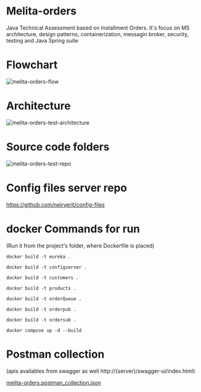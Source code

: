 # Melita-orders
Java Technical Assessment based on Installment Orders. It's focus on MS architecture, design patterns, containerization, messagin broker, security, testing and Java Spring suite

# Flowchart
![melita-orders-flow](https://github.com/user-attachments/assets/3e92c22e-03be-4d1c-a64a-c0e9b55bf57f)

# Architecture
![melita-orders-test-architecture](https://github.com/user-attachments/assets/e75d2f3a-7a09-4567-b6b2-61211f21b68e)

# Source code folders
![melita-orders-test-repo](https://github.com/user-attachments/assets/788cb5f3-3bff-4b26-a711-25e9cb77f702)

# Config files server repo
https://github.com/neiryerit/config-files

# docker Commands for run
(Run it from the project's folder, where Dockerfile is placed)

`docker build -t eureka .`

`docker build -t configserver .`

`docker build -t customers .`

`docker build -t products .`

`docker build -t orderQueue .`

`docker build -t orderpub .`

`docker build -t ordersub .`

`docker compose up -d --build`

# Postman collection
(apis availables from swagger as well http://{server}/swagger-ui/index.html)

[melita-orders.postman_collection.json](https://github.com/user-attachments/files/18668268/melita-orders.postman_collection.json)

